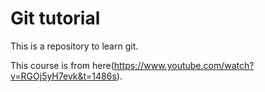 # Git tutorial

This is a repository to learn git.
 
This course is from here(https://www.youtube.com/watch?v=RGOj5yH7evk&t=1486s).

